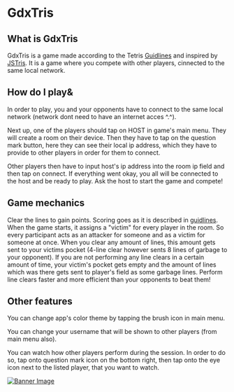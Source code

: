 # GdxTris
## What is GdxTris
GdxTris is a game made according to the Tetris [Guidlines](https://tetris.wiki/Tetris_Guideline) and inspired by [JSTris](https://jstris.jezevec10.com/). It is a game where you compete with other players, cinnected to the same local network.
## How do I play&
In order to play, you and your opponents have to connect to the same local network (network dont need to have an internet acces ^.^).

Next up, one of the players should tap on HOST in game's main menu. They will create a room on their device. Then they have to tap on the question mark button, here they can see their local ip address, which they have to provide to other players in order for them to connect.

Other players then have to input host's ip address into the room ip field and then tap on connect. If everything went okay, you all will be connected to the host and be ready to play. Ask the host to start the game and compete!
## Game mechanics
Clear the lines to gain points. Scoring goes as it is described in [guidlines](https://tetris.wiki/Tetris_Guideline). When the game starts, it assigns a "victim" for every player in the room. So every participant acts as an attacker for someone and as a victim for someone at once. When you clear any amount of lines, this amount gets sent to your victims pocket (4-line clear however sents 8 lines of garbage to your opponent). If you are not performing any line clears in a certain amount of time, your victim's pocket gets empty and the amount of lines which was there gets sent to player's field as some garbage lines. Perform line clears faster and more efficient than your opponents to beat them!
## Other features
You can change app's color theme by tapping the brush icon in main menu.

You can change your username that will be shown to other players (from main menu also).

You can watch how other players perform during the session. In order to do so, tap onto question mark icon on the bottom right, then tap onto the eye icon next to the listed player, that you want to watch.

[![Banner Image](https://media.discordapp.net/attachments/486869413732155404/935360789534081054/unknown.png)](https://smooth-e.itch.io/gdxtris)